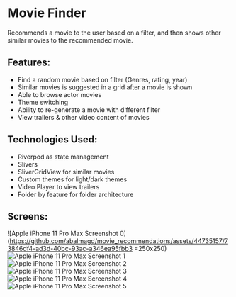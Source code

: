# Movie Finder
Recommends a movie to the user based on a filter, and then shows other similar movies
to the recommended movie.

## Features: 
- Find a random movie based on filter (Genres, rating, year)
- Similar movies is suggested in a grid after a movie is shown
- Able to browse actor movies
- Theme switching
- Ability to re-generate a movie with different filter
- View trailers & other video content of movies

## Technologies Used:

- Riverpod as state management
- Slivers
- SliverGridView for similar movies
- Custom themes for light/dark themes
- Video Player to view trailers
- Folder by feature for folder architecture

## Screens:
![Apple iPhone 11 Pro Max Screenshot 0](https://github.com/abalmagd/movie_recommendations/assets/44735157/73846df4-ad3d-40bc-93ac-a346ea95fbb3 =250x250)
![Apple iPhone 11 Pro Max Screenshot 1](https://github.com/abalmagd/movie_recommendations/assets/44735157/3af14f61-3cef-455e-a278-98ec03af7df2)
![Apple iPhone 11 Pro Max Screenshot 2](https://github.com/abalmagd/movie_recommendations/assets/44735157/638f44e3-d2c0-4e90-ae28-989117c3f0fe)
![Apple iPhone 11 Pro Max Screenshot 3](https://github.com/abalmagd/movie_recommendations/assets/44735157/786bb329-e213-4e82-96b5-4399b11333e5)
![Apple iPhone 11 Pro Max Screenshot 4](https://github.com/abalmagd/movie_recommendations/assets/44735157/54c51910-bc0f-419f-a8b1-37da94603f20)
![Apple iPhone 11 Pro Max Screenshot 5](https://github.com/abalmagd/movie_recommendations/assets/44735157/7b8c1413-e62f-4e8d-8bba-526c928e23c1)
